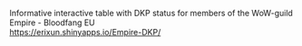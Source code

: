 Informative interactive table 
with DKP status for members of 
the WoW-guild Empire - Bloodfang EU  
https://erixun.shinyapps.io/Empire-DKP/  

